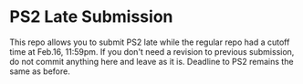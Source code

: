 # PS2 Late Submission

This repo allows you to submit PS2 late while the regular repo had a cutoff time at Feb.16, 11:59pm. If you don't need a revision to previous submission, do not commit anything here and leave as it is. Deadline to PS2 remains the same as before.
